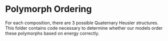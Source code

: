 # Polymorph Ordering

For each composition, there are 3 possible Quaternary Heusler structures.
This folder contains code necessary to determine whether our models order these polymorphs based on energy correctly.